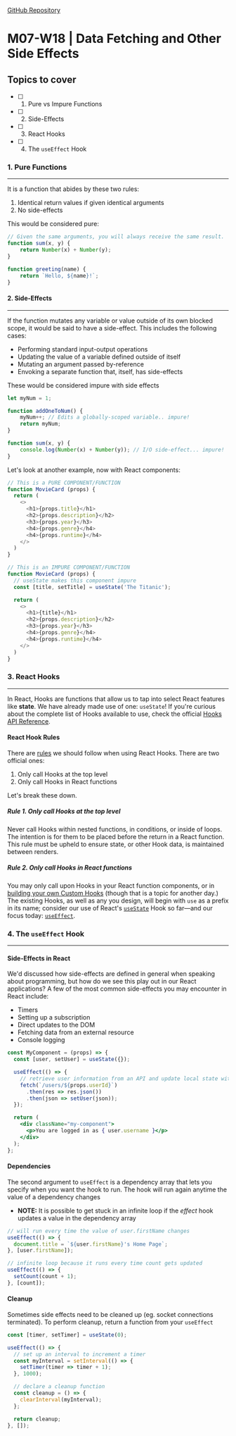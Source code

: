[GitHub Repository](https://github.com/yogimathius/data-fetching/)

# M07-W18 | Data Fetching and Other Side Effects

## Topics to cover

- [ ] 1. Pure vs Impure Functions
- [ ] 2. Side-Effects
- [ ] 3. React Hooks
- [ ] 4. The `useEffect` Hook

### 1. Pure Functions
---

It is a function that abides by these two rules:

1. Identical return values if given identical arguments
2. No side-effects

This would be considered pure:

```JavaScript
// Given the same arguments, you will always receive the same result.
function sum(x, y) {
    return Number(x) + Number(y);
}
```

```JavaScript
function greeting(name) {
    return `Hello, ${name}!`;
}
```

#### 2. Side-Effects
---

If the function mutates any variable or value outside of its own blocked scope, it would be said to have a side-effect. This includes the following cases:

* Performing standard input-output operations
* Updating the value of a variable defined outside of itself
* Mutating an argument passed by-reference
* Envoking a separate function that, itself, has side-effects

These would be considered impure with side effects

```JavaScript
let myNum = 1;

function addOneToNum() {
    myNum++; // Edits a globally-scoped variable.. impure!
    return myNum;
}
```

```JavaScript
function sum(x, y) {
    console.log(Number(x) + Number(y)); // I/O side-effect... impure!
}
```

Let's look at another example, now with React components:

```javascript
// This is a PURE COMPONENT/FUNCTION
function MovieCard (props) {
  return (
    <>
      <h1>{props.title}</h1>
      <h2>{props.description}</h2>
      <h3>{props.year}</h3>
      <h4>{props.genre}</h4>
      <h4>{props.runtime}</h4>
    </>
  )
}

// This is an IMPURE COMPONENT/FUNCTION
function MovieCard (props) {
  // useState makes this component impure
  const [title, setTitle] = useState('The Titanic');

  return (
    <>
      <h1>{title}</h1>
      <h2>{props.description}</h2>
      <h3>{props.year}</h3>
      <h4>{props.genre}</h4>
      <h4>{props.runtime}</h4>
    </>
  )
}

```

### 3. React Hooks
---

In React, Hooks are functions that allow us to tap into select React features like **state**. We have already made use of one: `useState`! If you're curious about the complete list of Hooks available to use, check the official [Hooks API Reference](https://reactjs.org/docs/hooks-reference.html).

#### React Hook Rules

There are [rules](https://reactjs.org/docs/hooks-rules.html) we should follow when using React Hooks. There are two official ones:

1. Only call Hooks at the top level
2. Only call Hooks in React functions

Let's break these down.

##### Rule 1. Only call Hooks at the top level

Never call Hooks within nested functions, in conditions, or inside of loops. The intention is for them to be placed before the return in a React function. This rule must be upheld to ensure state, or other Hook data, is maintained between renders.

##### Rule 2. Only call Hooks in React functions

You may only call upon Hooks in your React function components, or in [building your own Custom Hooks](https://reactjs.org/docs/hooks-custom.html) (though that is a topic for another day.) The existing Hooks, as well as any you design, will begin with `use` as a prefix in its name; consider our use of React's [`useState`](https://reactjs.org/docs/hooks-state.html) Hook so far—and our focus today: [`useEffect`](https://reactjs.org/docs/hooks-effect.html).

### 4. The `useEffect` Hook
---

#### Side-Effects in React

We'd discussed how side-effects are defined in general when speaking about programming, but how do we see this play out in our React applications? A few of the most common side-effects you may encounter in React include:

* Timers
* Setting up a subscription
* Direct updates to the DOM
* Fetching data from an external resource
* Console logging

```jsx
const MyComponent = (props) => {
  const [user, setUser] = useState({});

  useEffect(() => {
    // retrieve user information from an API and update local state with the response
    fetch(`/users/${props.userId}`)
      .then(res => res.json())
      .then(json => setUser(json));
  });

  return (
    <div className="my-component">
      <p>You are logged in as { user.username }</p>
    </div>
  );
};
```

#### Dependencies
The second argument to `useEffect` is a dependency array that lets you specify when you want the hook to run. The hook will run again anytime the value of a dependency changes
- **NOTE:** It is possible to get stuck in an infinite loop if the _effect_ hook updates a value in the dependency array

```jsx
// will run every time the value of user.firstName changes
useEffect(() => {
  document.title = `${user.firstName}'s Home Page`;
}, [user.firstName]);

// infinite loop because it runs every time count gets updated
useEffect(() => {
  setCount(count + 1);
}, [count]);
```

#### Cleanup
Sometimes side effects need to be cleaned up (eg. socket connections terminated). To perform cleanup, return a function from your `useEffect`

```jsx
const [timer, setTimer] = useState(0);

useEffect(() => {
  // set up an interval to increment a timer
  const myInterval = setInterval(() => {
    setTimer(timer => timer + 1);
  }, 1000);

  // declare a cleanup function
  const cleanup = () => {
    clearInterval(myInterval);
  };

  return cleanup;
}, []);
```
